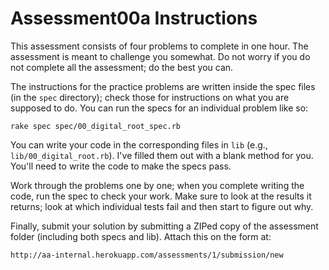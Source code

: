 # Assessment00a Instructions

This assessment consists of four problems to complete in one hour. The
assessment is meant to challenge you somewhat. Do not worry if you do
not complete all the assessment; do the best you can.

The instructions for the practice problems are written inside the spec
files (in the `spec` directory); check those for instructions on what
you are supposed to do. You can run the specs for an individual
problem like so:

    rake spec spec/00_digital_root_spec.rb

You can write your code in the corresponding files in `lib` (e.g.,
`lib/00_digital_root.rb`). I've filled them out with a blank method
for you. You'll need to write the code to make the specs pass.

Work through the problems one by one; when you complete writing the
code, run the spec to check your work. Make sure to look at the
results it returns; look at which individual tests fail and then start
to figure out why.

Finally, submit your solution by submitting a ZIPed copy of the
assessment folder (including both specs and lib). Attach this on the
form at:

    http://aa-internal.herokuapp.com/assessments/1/submission/new
